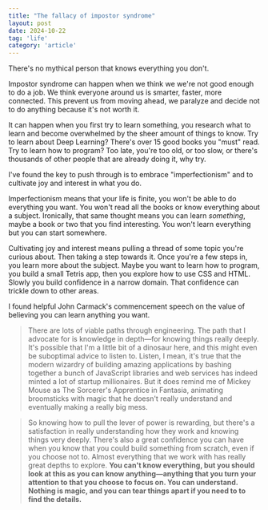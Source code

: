 ```yaml
---
title: "The fallacy of impostor syndrome"
layout: post
date: 2024-10-22
tag: 'life'
category: 'article'
---
```


There's no mythical person that knows everything you don't. 

Impostor syndrome can happen when we think we we're not good enough to do a job. We think everyone around us is smarter, faster, more connected. This prevent us from moving ahead, we paralyze and decide not to do anything because it's not worth it. 

It can happen when you first try to learn something, you research what to learn and become overwhelmed by the sheer amount of things to know. Try to learn about Deep Learning? There's over 15 good books you "must" read. Try to learn how to program? Too late, you're too old, or too slow, or there's thousands of other people that are already doing it, why try.

I've found the key to push through is to embrace "imperfectionism" and to cultivate joy and interest in what you do. 

Imperfectionism means that your life is finite, you won't be able to do everything you want. You won't read all the books or know everything about a subject. Ironically, that same thought means you can learn *something*, maybe a book or two that you find interesting. You won't learn everything but you can start somewhere.

Cultivating joy and interest means pulling a thread of some topic you're curious about. Then taking a step towards it. Once you're a few steps in, you learn more about the subject. Maybe you want to learn how to program, you build a small Tetris app, then you explore how to use CSS and HTML. Slowly you build confidence in a narrow domain. That confidence can trickle down to other areas.

I found helpful John Carmack's commencement speech on the value of believing you can learn anything you want.

> There are lots of viable paths through engineering. The path that I advocate for is knowledge in depth—for knowing things really deeply. It's possible that I'm a little bit of a dinosaur here, and this might even be suboptimal advice to listen to. Listen, I mean, it's true that the modern wizardry of building amazing applications by bashing together a bunch of JavaScript libraries and web services has indeed minted a lot of startup millionaires. But it does remind me of Mickey Mouse as The Sorcerer's Apprentice in Fantasia, animating broomsticks with magic that he doesn't really understand and eventually making a really big mess.

> So knowing how to pull the lever of power is rewarding, but there's a satisfaction in really understanding how they work and knowing things very deeply. There's also a great confidence you can have when you know that you could build something from scratch, even if you choose not to. Almost everything that we work with has really great depths to explore. **You can't know everything, but you should look at this as you can know anything—anything that you turn your attention to that you choose to focus on. You can understand. Nothing is magic, and you can tear things apart if you need to to find the details.**
